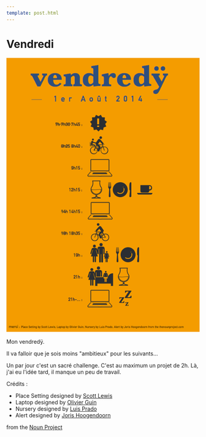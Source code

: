 ```yaml
---
template: post.html
---
```


# Vendredi

![vendredi](./vendredi.png)

Mon vendredÿ. 

Il va falloir que je sois moins "ambitieux" pour les suivants... 

Un par jour c'est un sacré challenge. C'est au maximum un projet de 2h. Là, j'ai eu l'idée tard, il manque un peu de travail.

Crédits :

- Place Setting designed by [Scott Lewis](http://www.thenounproject.com/iconify)
- Laptop designed by [Olivier Guin](http://www.thenounproject.com/olivierguin)
- Nursery designed by [Luis Prado](http://www.thenounproject.com/Luis)
- Alert designed by [Joris Hoogendoorn](http://www.thenounproject.com/jorishoogendoorn)

 from the [Noun Project](http://www.thenounproject.com)
